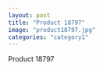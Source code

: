 ```yaml
---
layout: post
title: "Product 18797"
image: "product18797.jpg"
categories: "category1"
---
```

Product 18797
